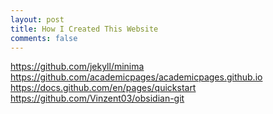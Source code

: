 ```yaml
---
layout: post
title: How I Created This Website
comments: false
---
```

https://github.com/jekyll/minima
https://github.com/academicpages/academicpages.github.io
https://docs.github.com/en/pages/quickstart
https://github.com/Vinzent03/obsidian-git

<!--more-->
